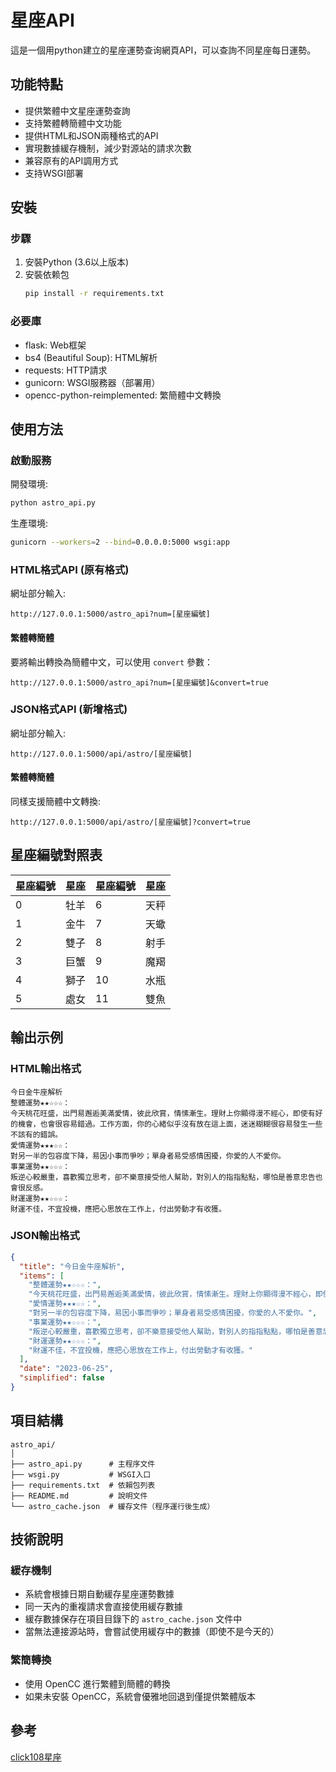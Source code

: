 # 星座API

這是一個用python建立的星座運勢查询網頁API，可以查詢不同星座每日運勢。

## 功能特點

- 提供繁體中文星座運勢查詢
- 支持繁體轉簡體中文功能
- 提供HTML和JSON兩種格式的API
- 實現數據緩存機制，減少對源站的請求次數
- 兼容原有的API調用方式
- 支持WSGI部署

## 安裝

### 步驟

1. 安裝Python (3.6以上版本)
2. 安裝依赖包
   ```sh 
   pip install -r requirements.txt
   ```

### 必要庫

- flask: Web框架
- bs4 (Beautiful Soup): HTML解析
- requests: HTTP請求
- gunicorn: WSGI服務器（部署用）
- opencc-python-reimplemented: 繁簡體中文轉換

## 使用方法

### 啟動服務

開發環境:
```sh
python astro_api.py
```

生產環境:
```sh 
gunicorn --workers=2 --bind=0.0.0.0:5000 wsgi:app
```

### HTML格式API (原有格式)

網址部分輸入:
```
http://127.0.0.1:5000/astro_api?num=[星座編號]
```

#### 繁體轉簡體

要將輸出轉換為簡體中文，可以使用 `convert` 參數：
```
http://127.0.0.1:5000/astro_api?num=[星座編號]&convert=true
```

### JSON格式API (新增格式)

網址部分輸入:
```
http://127.0.0.1:5000/api/astro/[星座編號]
```

#### 繁體轉簡體

同樣支援簡體中文轉換:
```
http://127.0.0.1:5000/api/astro/[星座編號]?convert=true
```

## 星座編號對照表

|星座編號|星座|星座編號|星座|
|---|---|---|---|
|0|牡羊|6|天秤|
|1|金牛|7|天蠍|
|2|雙子|8|射手|
|3|巨蟹|9|魔羯|
|4|獅子|10|水瓶|
|5|處女|11|雙魚|

## 輸出示例

### HTML輸出格式
```
今日金牛座解析
整體運勢★★☆☆☆：
今天桃花旺盛，出門易邂逅美滿愛情，彼此欣賞，情愫漸生。理財上你顯得漫不經心，即使有好的機會，也會很容易錯過。工作方面，你的心緒似乎沒有放在這上面，迷迷糊糊很容易發生一些不該有的錯誤。
愛情運勢★★★☆☆：
對另一半的包容度下降，易因小事而爭吵；單身者易受感情困擾，你愛的人不愛你。
事業運勢★★☆☆☆：
叛逆心較嚴重，喜歡獨立思考，卻不樂意接受他人幫助，對別人的指指點點，哪怕是善意忠告也會很反感。
財運運勢★★☆☆☆：
財運不佳，不宜投機，應把心思放在工作上，付出勞動才有收獲。
```

### JSON輸出格式
```json
{
  "title": "今日金牛座解析",
  "items": [
    "整體運勢★★☆☆☆：",
    "今天桃花旺盛，出門易邂逅美滿愛情，彼此欣賞，情愫漸生。理財上你顯得漫不經心，即使有好的機會，也會很容易錯過。工作方面，你的心緒似乎沒有放在這上面，迷迷糊糊很容易發生一些不該有的錯誤。",
    "愛情運勢★★★☆☆：",
    "對另一半的包容度下降，易因小事而爭吵；單身者易受感情困擾，你愛的人不愛你。",
    "事業運勢★★☆☆☆：",
    "叛逆心較嚴重，喜歡獨立思考，卻不樂意接受他人幫助，對別人的指指點點，哪怕是善意忠告也會很反感。",
    "財運運勢★★☆☆☆：",
    "財運不佳，不宜投機，應把心思放在工作上，付出勞動才有收獲。"
  ],
  "date": "2023-06-25",
  "simplified": false
}
```

## 項目結構

```
astro_api/
│
├── astro_api.py      # 主程序文件
├── wsgi.py           # WSGI入口
├── requirements.txt  # 依賴包列表
├── README.md         # 說明文件
└── astro_cache.json  # 緩存文件（程序運行後生成）
```

## 技術說明

### 緩存機制

- 系統會根據日期自動緩存星座運勢數據
- 同一天內的重複請求會直接使用緩存數據
- 緩存數據保存在項目目錄下的 `astro_cache.json` 文件中
- 當無法連接源站時，會嘗試使用緩存中的數據（即使不是今天的）

### 繁簡轉換

- 使用 OpenCC 進行繁體到簡體的轉換
- 如果未安裝 OpenCC，系統會優雅地回退到僅提供繁體版本

## 參考

[click108星座](http://astro.click108.com.tw/)